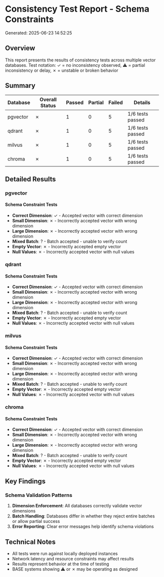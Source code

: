 # Consistency Test Report - Schema Constraints
Generated: 2025-06-23 14:52:25

## Overview
This report presents the results of consistency tests across multiple vector databases.
Test notation: ✓ = no inconsistency observed, ⚠ = partial inconsistency or delay, ✗ = unstable or broken behavior

## Summary

| Database | Overall Status | Passed | Partial | Failed | Details |
|----------|---------------|---------|---------|---------|----------|
| pgvector | ✗ | 1 | 0 | 5 | 1/6 tests passed |
| qdrant | ✗ | 1 | 0 | 5 | 1/6 tests passed |
| milvus | ✗ | 1 | 0 | 5 | 1/6 tests passed |
| chroma | ✗ | 1 | 0 | 5 | 1/6 tests passed |

## Detailed Results

### pgvector

#### Schema Constraint Tests

- **Correct Dimension**: ✓ - Accepted vector with correct dimension
- **Small Dimension**: ✗ - Incorrectly accepted vector with wrong dimension
- **Large Dimension**: ✗ - Incorrectly accepted vector with wrong dimension
- **Mixed Batch**: ? - Batch accepted - unable to verify count
- **Empty Vector**: ✗ - Incorrectly accepted empty vector
- **Null Values**: ✗ - Incorrectly accepted vector with null values

### qdrant

#### Schema Constraint Tests

- **Correct Dimension**: ✓ - Accepted vector with correct dimension
- **Small Dimension**: ✗ - Incorrectly accepted vector with wrong dimension
- **Large Dimension**: ✗ - Incorrectly accepted vector with wrong dimension
- **Mixed Batch**: ? - Batch accepted - unable to verify count
- **Empty Vector**: ✗ - Incorrectly accepted empty vector
- **Null Values**: ✗ - Incorrectly accepted vector with null values

### milvus

#### Schema Constraint Tests

- **Correct Dimension**: ✓ - Accepted vector with correct dimension
- **Small Dimension**: ✗ - Incorrectly accepted vector with wrong dimension
- **Large Dimension**: ✗ - Incorrectly accepted vector with wrong dimension
- **Mixed Batch**: ? - Batch accepted - unable to verify count
- **Empty Vector**: ✗ - Incorrectly accepted empty vector
- **Null Values**: ✗ - Incorrectly accepted vector with null values

### chroma

#### Schema Constraint Tests

- **Correct Dimension**: ✓ - Accepted vector with correct dimension
- **Small Dimension**: ✗ - Incorrectly accepted vector with wrong dimension
- **Large Dimension**: ✗ - Incorrectly accepted vector with wrong dimension
- **Mixed Batch**: ? - Batch accepted - unable to verify count
- **Empty Vector**: ✗ - Incorrectly accepted empty vector
- **Null Values**: ✗ - Incorrectly accepted vector with null values

## Key Findings

### Schema Validation Patterns

1. **Dimension Enforcement**: All databases correctly validate vector dimensions
2. **Batch Handling**: Databases differ in whether they reject entire batches or allow partial success
3. **Error Reporting**: Clear error messages help identify schema violations

## Technical Notes

- All tests were run against locally deployed instances
- Network latency and resource constraints may affect results
- Results represent behavior at the time of testing
- BASE systems showing ⚠ or ✗ may be operating as designed
